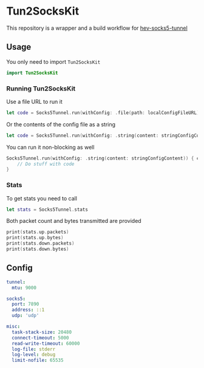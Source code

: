 # Tun2SocksKit



This repository is a wrapper and a build workflow for [hev-socks5-tunnel](https://github.com/heiher/hev-socks5-tunnel)


## Usage
You only need to import `Tun2SocksKit`
```swift
import Tun2SocksKit
```

### Running Tun2SocksKit

Use a file URL to run it
```swift
let code = Socks5Tunnel.run(withConfig: .file(path: localConfigFileURL))
```

Or the contents of the config file as a string
```swift
let code = Socks5Tunnel.run(withConfig: .string(content: stringConfigContent))
```

You can run it non-blocking as well
```swift
Socks5Tunnel.run(withConfig: .string(content: stringConfigContent)) { code in
    // Do stuff with code
}
```

### Stats
To get stats you need to call
```swift
let stats = Socks5Tunnel.stats
```

Both packet count and bytes transmitted are provided
```swift
print(stats.up.packets)
print(stats.up.bytes)
print(stats.down.packets)
print(stats.down.bytes)
```

## Config
```yml
tunnel:
  mtu: 9000

socks5:
  port: 7890
  address: ::1
  udp: 'udp'

misc:
  task-stack-size: 20480
  connect-timeout: 5000
  read-write-timeout: 60000
  log-file: stderr
  log-level: debug
  limit-nofile: 65535
```






